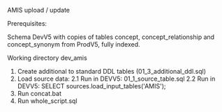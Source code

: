 AMIS upload / update

Prerequisites:

Schema DevV5 with copies of tables concept, concept_relationship and concept_synonym from ProdV5, fully indexed.

Working directory dev_amis
1. Create additional to standard DDL tables (01_3_additional_ddl.sql)
2. Load source data:
	2.1 Run in DEVV5: 01_1_source_table.sql
	2.2 Run in DEVV5: SELECT sources.load_input_tables('AMIS');
3. Run concat.bat
4. Run whole_script.sql
